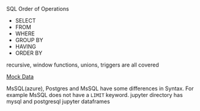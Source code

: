 SQL Order of Operations
- SELECT
- FROM
- WHERE
- GROUP BY
- HAVING
- ORDER BY

recursive, window functions, unions, triggers are all covered

[Mock Data](https://www.mockaroo.com/)

MsSQL(azure), Postgres and MsSQL have some differences in Syntax. For example
MsSQL does not have a `LIMIT` keyword.
jupyter directory has mysql and postgresql jupyter dataframes


